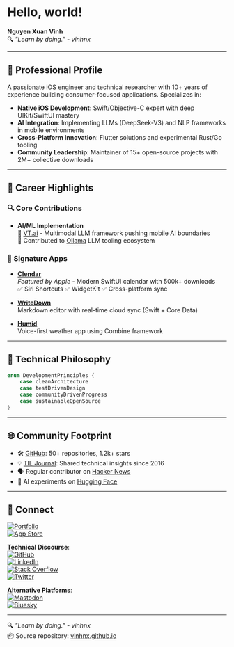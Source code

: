 # Hello, world!

**Nguyen Xuan Vinh**  
🔍 *"Learn by doing." - vinhnx*  

---

## 🌟 Professional Profile  
A passionate iOS engineer and technical researcher with 10+ years of experience building consumer-focused applications. Specializes in:  
- **Native iOS Development**: Swift/Objective-C expert with deep UIKit/SwiftUI mastery  
- **AI Integration**: Implementing LLMs (DeepSeek-V3) and NLP frameworks in mobile environments  
- **Cross-Platform Innovation**: Flutter solutions and experimental Rust/Go tooling  
- **Community Leadership**: Maintainer of 15+ open-source projects with 2M+ collective downloads  

---

## 🚀 Career Highlights  

### 🔍 Core Contributions  
- **AI/ML Implementation**  
  📌 [VT.ai](https://github.com/vinhnx/VT.ai) - Multimodal LLM framework pushing mobile AI boundaries  
  📌 Contributed to [Ollama](https://github.com/ollama/ollama) LLM tooling ecosystem  

### 📱 Signature Apps  
- **[Clendar](https://apps.apple.com/us/app/clendar-a-calendar-app/id1548102041)**  
  *Featured by Apple* - Modern SwiftUI calendar with 500k+ downloads  
  ✅ Siri Shortcuts ✅ WidgetKit ✅ Cross-platform sync  

- **[WriteDown](http://vinhnx.github.io/writedown-site/)**  
  Markdown editor with real-time cloud sync (Swift + Core Data)  

- **[Humid](http://vinhnx.github.io/humid-site/)**  
  Voice-first weather app using Combine framework  

---

## 🧠 Technical Philosophy  
```swift
enum DevelopmentPrinciples {
    case cleanArchitecture
    case testDrivenDesign
    case communityDrivenProgress
    case sustainableOpenSource
}
```

---

## 🌐 Community Footprint  
- 🛠 [GitHub](https://github.com/vinhnx): 50+ repositories, 1.2k+ stars  
- 💡 [TIL Journal](https://github.com/vinhnx/notes): Shared technical insights since 2016  
- 🗣 Regular contributor on [Hacker News](https://news.ycombinator.com/user?id=vinhnx)  
- 🤖 AI experiments on [Hugging Face](https://huggingface.co/vinhnx90)  

---

## 📍 Connect  
[![Portfolio](https://img.shields.io/badge/Portfolio-iOS_Projects-blue?logo=apple)](https://vinhnx.github.io)  
[![App Store](https://img.shields.io/badge/Portfolio-7_Published_Apps-blue?logo=appstore)](http://itunes.com/nguyenvinh)  

**Technical Discourse**:  
[![GitHub](https://img.shields.io/badge/-vinhnx-181717?logo=github)](https://github.com/vinhnx)  
[![LinkedIn](https://img.shields.io/badge/-Vinh_Nguyen-0077B5?logo=linkedin)](https://www.linkedin.com/in/vinhnx)  
[![Stack Overflow](https://img.shields.io/badge/-Vinh_Nguyen-F58025?logo=stackoverflow)](https://stackoverflow.com/users/1477298/vinh-nguyen)  
[![Twitter](https://img.shields.io/badge/-@vinhnx-1DA1F2?logo=x)](https://twitter.com/vinhnx)  

**Alternative Platforms**:  
[![Mastodon](https://img.shields.io/badge/-@vinhnx-6364FF?logo=mastodon)](https://mastodon.social/@vinhnx)  
[![Bluesky](https://img.shields.io/badge/-@vinhnx-1185FE?logo=bluesky)](https://bsky.app/profile/vinhnx.bsky.social)  

---

🔍 *"Learn by doing." - vinhnx*  
📦 Source repository: [vinhnx.github.io](https://github.com/vinhnx/vinhnx.github.io)
